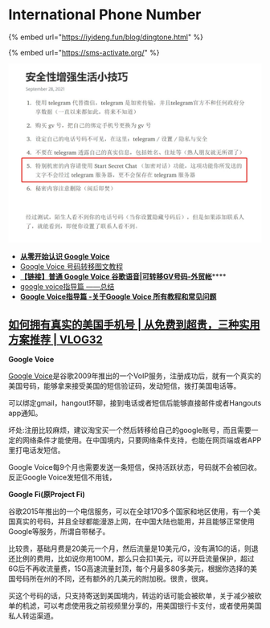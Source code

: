 # International Phone Number

{% embed url="https://iyideng.fun/blog/dingtone.html" %}

{% embed url="https://sms-activate.org/" %}

![](<../.gitbook/assets/image (56).png>)

* [**从零开始认识 Google Voice**](https://zhuanlan.zhihu.com/p/117420254)
* [Google Voice 号码转移图文教程](https://zhuanlan.zhihu.com/p/344231299)
* [**【链接】普通 Google Voice 谷歌语音|可转移GV号码-外贸帐**](http://www.zhanghao1688.com/product/4.html)****
* [google voice指导篇 ——总结](http://www.gv-google.com/gvjc/19.html)
* ****[**Google Voice指导篇 -关于Google Voice 所有教程和常见问题**](https://zhuanlan.zhihu.com/p/201516310)****

## [如何拥有真实的美国手机号 | 从免费到超贵，三种实用方案推荐 | VLOG32](https://luolei.org/how-to-get-a-us-mobile-phone-number/)

**Google Voice**

[Google Voice](https://voice.google.com/u/0/calls)是谷歌2009年推出的一个VoIP服务，注册成功后，就有一个真实的美国号码，能够拿来接受美国的短信验证码，发动短信，拨打美国电话等。

可以绑定gmail，hangout环聊，接到电话或者短信后能够直接邮件或者Hangouts app通知。

坏处:注册比较麻烦，建议淘宝买一个然后转移给自己的google账号，而且需要一定的网络条件才能使用。在中国境内，只要网络条件支持，也能在网页端或者APP里打电话发短信。

Google Voice每9个月也需要发送一条短信，保持活跃状态，号码就不会被回收。反正Google Voice发短信不用钱，

**Google Fi(原Project Fi)**

谷歌2015年推出的一个电信服务，可以在全球170多个国家和地区使用，有一个美国真实的号码，并且全球都能漫游上网，在中国大陆也能用，并且能够正常使用Google等服务，所谓自带梯子。

比较贵，基础月费是20美元一个月，然后流量是10美元/G，没有满1G的话，则退还比例的费用，比如说你用100M，那么只会扣1美元，可以开启流量保护，超过6G后不再收流量费，15G高速流量封顶，每个月最多80多美元，根据你选择的美国号码所在州的不同，还有额外的几美元的附加税。很贵，很爽。

买这个号码的话，只支持寄送到美国境内，转运的话可能会被砍单，关于减少被砍单的机滤，可以考虑使用我之前视频里分享的，用美国银行卡支付，或者使用美国私人转运渠道。
